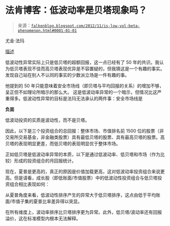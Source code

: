 <!--yml

类别：未分类

日期：2024-05-12 20:18:58

-->

# 法肯博客：低波动率是贝塔现象吗？

> 来源：[`falkenblog.blogspot.com/2012/11/is-low-vol-beta-phenomenon.html#0001-01-01`](http://falkenblog.blogspot.com/2012/11/is-low-vol-beta-phenomenon.html#0001-01-01)

尤金·法玛

[描述](http://www.cfapubs.org/doi/pdf/10.2469/faj.v68.n6.1)

低波动性异常实际上只是低贝塔的超额回报，这一点已经有了 50 年的共识。我认为低贝塔表现不佳而高贝塔表现优异是不容置疑的，但我猜这是一个有趣的事实。发现自己站在别人不认同的事实的少数派立场是一件有趣的事。

他提到的 50 年只能意味着安全市场线（即贝塔与平均回报的关系）的增加不够，呈正但不如理论所暗示的那么大。 这是低波动率异常的一个暗示，但情况比这严重得多。低波动性异常的目标是法玛无法承认的两件事：安全市场线是

**负面**

低波动投资的实质是波动性，而不是贝塔。

因此，以下是三个投资组合的总回报：整体市场、市值排名前 1500 位的股票（非交易所交易基金，非金融类股票）具有最低贝塔的股票、具有最高贝塔的股票。高贝塔的表现明显更差，而低贝塔的表现明显优于整体市场。

正如低贝塔是低波动率异常的本质，以下是通过低波动率、低贝塔和市场（作为比较）形成的投资组合的月回报统计。

现在，夏普是更高的，真正的原因是价值加载更高，这对低波动率投资组合来说更高。但是请看，成长股（即低账面/市值股票）中的低波动性投资组合与低贝塔投资组合相比表现如何：

从夏普角度来看，低波动性排序产生的异常大于低贝塔排序，这点由低于平均账面/市值子集的夏普比率差异得以突显。

在所有维度上，波动率排序比贝塔排序更为异常。此外，低贝塔/波动率还有回报溢价，这在标准模型内根本无法解释。
